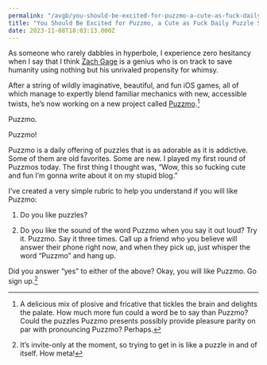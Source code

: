 ```yaml
---
permalink: "/avgb/you-should-be-excited-for-puzzmo-a-cute-as-fuck-daily-puzzle-smorgasbord-from-zach-gage/index.html"
title: "You Should Be Excited for Puzzmo, a Cute as Fuck Daily Puzzle Smorgasbord from Zach Gage"
date: 2023-11-08T18:03:13.000Z
---
```


As someone who rarely dabbles in hyperbole, I experience zero hesitancy when I say that I think [Zach Gage](http://www.stfj.net) is a genius who is on track to save humanity using nothing but his unrivaled propensity for whimsy.

After a string of wildly imaginative, beautiful, and fun iOS games, all of which manage to expertly blend familiar mechanics with new, accessible twists, he’s now working on a new project called [Puzzmo](https://www.puzzmo.com).[^1]

Puzzmo.

Puzzmo!

Puzzmo is a daily offering of puzzles that is as adorable as it is addictive. Some of them are old favorites. Some are new. I played my first round of Puzzmos today. The first thing I thought was, “Wow, this so fucking cute and fun I’m gonna write about it on my stupid blog.”

I’ve created a very simple rubric to help you understand if you will like Puzzmo:

1. Do you like puzzles?
    
2. Do you like the sound of the word Puzzmo when you say it out loud? Try it. Puzzmo. Say it three times. Call up a friend who you believe will answer their phone right now, and when they pick up, just whisper the word “Puzzmo” and hang up.
    

Did you answer “yes” to either of the above? Okay, you will like Puzzmo. Go sign up.[^2]


[^1]: A delicious mix of plosive and fricative that tickles the brain and delights the palate. How much more fun could a word be to say than Puzzmo? Could the puzzles Puzzmo presents possibly provide pleasure parity on par with pronouncing Puzzmo? Perhaps.

[^2]: It’s invite-only at the moment, so trying to get in is like a puzzle in and of itself. How meta!
